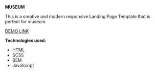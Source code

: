 **MUSEUM**

This is a creative and modern responsive Landing Page Template that is perfect for museum.

[DEMO LINK](https://Viktorianeimesh.github.io/Museum/)

**Technologies used:**
- HTML
- SCSS
- BEM
- JavaScript
